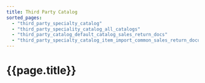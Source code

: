 ```yaml
---
title: Third Party Catalog
sorted_pages:
  - "third_party_specialty_catalog"
  - "third_party_speciality_catalog_all_catalogs"
  - "third_party_catalog_default_catalog_sales_return_docs"
  - "third_party_specialty_catalog_item_import_common_sales_return_document_options"
---
```

# {{page.title}}
